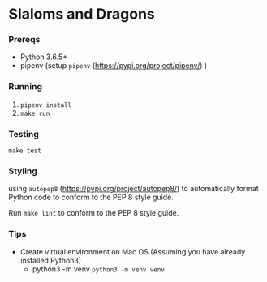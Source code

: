 # Slaloms and Dragons

### Prereqs

- Python 3.6.5+
- pipenv (setup `pipenv` (https://pypi.org/project/pipenv/) )

### Running

1. `pipenv install`
2. `make run`

### Testing

`make test`

### Styling
using `autopep8` (https://pypi.org/project/autopep8/) to automatically format Python code to conform to the PEP 8 style guide. 

Run `make lint`  to conform to the PEP 8 style guide.

### Tips
- Create virtual environment on Mac OS (Assuming you have already installed Python3)
    - python3 -m venv <name of environment> ``` python3 -m venv venv ```
